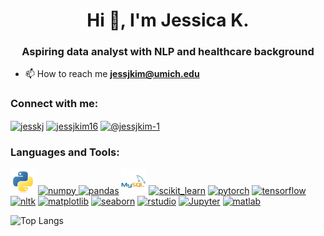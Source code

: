 
<!--
**Jessicak016/Jessicak016** is a ✨ _special_ ✨ repository because its `README.md` (this file) appears on your GitHub profile.

Here are some ideas to get you started:

- 🔭 I’m currently working on ...
- 🌱 I’m currently learning ...
- 👯 I’m looking to collaborate on ...
- 🤔 I’m looking for help with ...
- 💬 Ask me about ...
- 📫 How to reach me: ...
- 😄 Pronouns: ...
- ⚡ Fun fact: ...
-->
<h1 align="center">Hi 👋, I'm Jessica K.</h1>
<h3 align="center">Aspiring data analyst with NLP and healthcare background</h3>

- 📫 How to reach me **jessjkim@umich.edu**

<h3 align="left">Connect with me:</h3>
<p align="left">
<a href="https://linkedin.com/in/jesskj" target="blank"><img align="center" src="https://raw.githubusercontent.com/rahuldkjain/github-profile-readme-generator/master/src/images/icons/Social/linked-in-alt.svg" alt="jesskj" height="30" width="40" /></a>
<a href="https://kaggle.com/jessjkim16" target="blank"><img align="center" src="https://raw.githubusercontent.com/rahuldkjain/github-profile-readme-generator/master/src/images/icons/Social/kaggle.svg" alt="jessjkim16" height="30" width="40" /></a>
<a href="https://medium.com/@jessjkim-1" target="blank"><img align="center" src="https://raw.githubusercontent.com/rahuldkjain/github-profile-readme-generator/master/src/images/icons/Social/medium.svg" alt="@jessjkim-1" height="30" width="40" /></a>
</p>

<h3 align="left">Languages and Tools:</h3>
<p align="left">
<a href="https://www.python.org" target="_blank"><img src="https://raw.githubusercontent.com/devicons/devicon/master/icons/python/python-original.svg" alt="python" width="40" height="40"/></a>
<a href="https://numpy.org/" target="_blank"><img src="https://www.vectorlogo.zone/logos/numpy/numpy-icon.svg" alt="numpy" width="40" height="40"/>
<a href="https://pandas.pydata.org/" target="_blank"><img src="https://raw.githubusercontent.com/simple-icons/simple-icons/b057b4cc7c626d9352ec8c9e1da9899d02262d02/icons/pandas.svg" alt="pandas" width="40" height="40"/></a>
<a href="https://www.mysql.com/" target="_blank"><img src="https://raw.githubusercontent.com/devicons/devicon/master/icons/mysql/mysql-original-wordmark.svg" alt="mysql" width="40" height="40"/></a>
<a href="https://scikit-learn.org/stable/" target="_blank"><img src="https://upload.wikimedia.org/wikipedia/commons/0/05/Scikit_learn_logo_small.svg" alt="scikit_learn" width="40" height="40"/></a>
<a href="https://pytorch.org/" target="_blank"><img src="https://www.vectorlogo.zone/logos/pytorch/pytorch-icon.svg" alt="pytorch" width="40" height="40"/></a>
<a href="https://www.tensorflow.org/" target="_blank"><img src="https://www.vectorlogo.zone/logos/tensorflow/tensorflow-icon.svg" alt="tensorflow" width="40" height="30"/></a>
  <a href="https://www.nltk.org/" target="_blank"><img src="https://miro.medium.com/max/1184/1*5dQO7LHrsy3lIi2d0bgRLw.png" alt="nltk" width="40" height="40"/></a>
  <a href="https://matplotlib.org/" target="_blank"><img src="https://upload.wikimedia.org/wikipedia/commons/thumb/8/84/Matplotlib_icon.svg/360px-Matplotlib_icon.svg.png" alt="matplotlib" width="40" height="40"/></a>
  <a href="https://seaborn.pydata.org/" target="_blank"><img src="https://i1.wp.com/cmdlinetips.com/wp-content/uploads/2020/09/Seaborn_logo.png?resize=234%2C246&ssl=1" alt="seaborn" width="40" height="40"/></a>
  <a href="https://www.r-project.org/" target="_blank"><img src="https://www.vectorlogo.zone/logos/r-project/r-project-icon.svg" alt="rstudio" width="40" height="40"/></a>
  <a href="https://jupyter.org/" target="_blank"><img src="https://www.vectorlogo.zone/logos/jupyter/jupyter-icon.svg" alt="Jupyter" width="40" height="40"/></a>
  <a href="https://www.mathworks.com/" target="_blank"><img src="https://upload.wikimedia.org/wikipedia/commons/2/21/Matlab_Logo.png" alt="matlab" width="40" height="40"/></a>
</p>

![Top Langs](https://github-readme-stats.vercel.app/api/top-langs/?username=jessicak016&layout=compact&theme=tokyonight)
